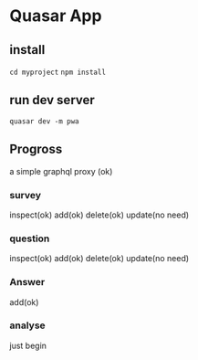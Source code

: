 # Quasar App

## install
`cd myproject` 
`npm install`

## run dev server
`quasar dev -m pwa`

## Progross
a simple graphql proxy (ok)
### survey
inspect(ok)
add(ok)
delete(ok)
update(no need)
### question
inspect(ok)
add(ok) 
delete(ok)
update(no need)
### Answer
add(ok)
### analyse
just begin

